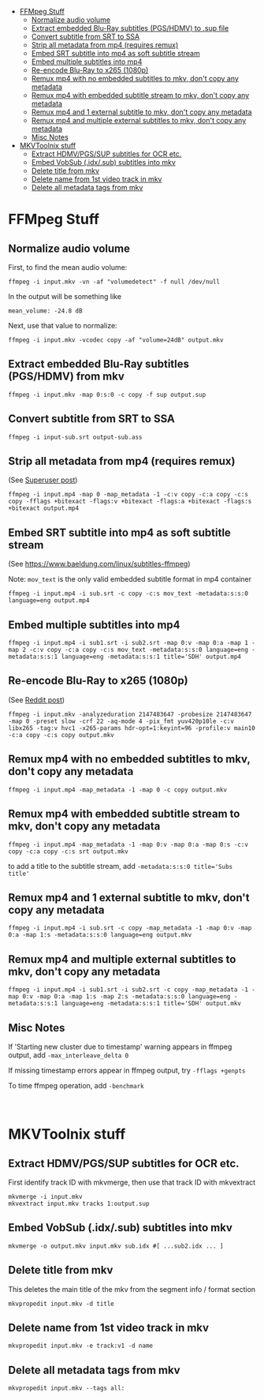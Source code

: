 - [FFMpeg Stuff](#ffmpeg-stuff)
  - [Normalize audio volume](#normalize-audio-volume)
  - [Extract embedded Blu-Ray subtitles (PGS/HDMV) to .sup file](#extract-embedded-blu-ray-subtitles-pgshdmv-to-sup-file)
  - [Convert subtitle from SRT to SSA](#convert-subtitle-from-srt-to-ssa)
  - [Strip all metadata from mp4 (requires remux)](#strip-all-metadata-from-mp4-requires-remux)
  - [Embed SRT subtitle into mp4 as soft subtitle stream](#embed-srt-subtitle-into-mp4-as-soft-subtitle-stream)
  - [Embed multiple subtitles into mp4](#embed-multiple-subtitles-into-mp4)
  - [Re-encode Blu-Ray to x265 (1080p)](#re-encode-blu-ray-to-x265-1080p)
  - [Remux mp4 with no embedded subtitles to mkv, don't copy any metadata](#remux-mp4-with-no-embedded-subtitles-to-mkv-dont-copy-any-metadata)
  - [Remux mp4 with embedded subtitle stream to mkv, don't copy any metadata](#remux-mp4-with-embedded-subtitle-stream-to-mkv-dont-copy-any-metadata)
  - [Remux mp4 and 1 external subtitle to mkv, don't copy any metadata](#remux-mp4-and-1-external-subtitle-to-mkv-dont-copy-any-metadata)
  - [Remux mp4 and multiple external subtitles to mkv, don't copy any metadata](#remux-mp4-and-multiple-external-subtitles-to-mkv-dont-copy-any-metadata)
  - [Misc Notes](#misc-notes)
- [MKVToolnix stuff](#mkvtoolnix-stuff)
  - [Extract HDMV/PGS/SUP subtitles for OCR etc.](#extract-hdmvpgssup-subtitles-for-ocr-etc)
  - [Embed VobSub (.idx/.sub) subtitles into mkv](#embed-vobsub-idxsub-subtitles-into-mkv)
  - [Delete title from mkv](#delete-title-from-mkv)
  - [Delete name from 1st video track in mkv](#delete-name-from-1st-video-track-in-mkv)
  - [Delete all metadata tags from mkv](#delete-all-metadata-tags-from-mkv)

# FFMpeg Stuff

## Normalize audio volume
First, to find the mean audio volume:
```
ffmpeg -i input.mkv -vn -af "volumedetect" -f null /dev/null
```

In the output will be something like

`mean_volume: -24.8 dB`

Next, use that value to normalize:
```
ffmpeg -i input.mkv -vcodec copy -af "volume=24dB" output.mkv
```

## Extract embedded Blu-Ray subtitles (PGS/HDMV) from mkv
```
ffmpeg -i input.mkv -map 0:s:0 -c copy -f sup output.sup
```

## Convert subtitle from SRT to SSA
```
ffmpeg -i input-sub.srt output-sub.ass
```

## Strip all metadata from mp4 (requires remux)
(See [Superuser post](https://superuser.com/questions/441361/strip-metadata-from-all-formats-with-ffmpeg/428039#428039))
```
ffmpeg -i input.mp4 -map 0 -map_metadata -1 -c:v copy -c:a copy -c:s copy -fflags +bitexact -flags:v +bitexact -flags:a +bitexact -flags:s +bitexact output.mp4
```

## Embed SRT subtitle into mp4 as soft subtitle stream
(See https://www.baeldung.com/linux/subtitles-ffmpeg)

Note: `mov_text` is the only valid embedded subtitle format in mp4 container
```
ffmpeg -i input.mp4 -i sub.srt -c copy -c:s mov_text -metadata:s:s:0 language=eng output.mp4
```

## Embed multiple subtitles into mp4
```
ffmpeg -i input.mp4 -i sub1.srt -i sub2.srt -map 0:v -map 0:a -map 1 -map 2 -c:v copy -c:a copy -c:s mov_text -metadata:s:s:0 language=eng -metadata:s:s:1 language=eng -metadata:s:s:1 title='SDH' output.mp4
```

## Re-encode Blu-Ray to x265 (1080p)
(See [Reddit post](https://www.reddit.com/r/ffmpeg/comments/mij9mr/which_settings_for_converting_fullhd_blu_rays_to/?rdt=47933))
```
ffmpeg -i input.mkv -analyzeduration 2147483647 -probesize 2147483647 -map 0 -preset slow -crf 22 -aq-mode 4 -pix_fmt yuv420p10le -c:v libx265 -tag:v hvc1 -x265-params hdr-opt=1:keyint=96 -profile:v main10 -c:a copy -c:s copy output.mkv
```

## Remux mp4 with no embedded subtitles to mkv, don't copy any metadata
```
ffmpeg -i input.mp4 -map_metadata -1 -map 0 -c copy output.mkv
```

## Remux mp4 with embedded subtitle stream to mkv, don't copy any metadata
```
ffmpeg -i input.mp4 -map_metadata -1 -map 0:v -map 0:a -map 0:s -c:v copy -c:a copy -c:s srt output.mkv
```
to add a title to the subtitle stream, add `-metadata:s:s:0 title='Subs title'`

## Remux mp4 and 1 external subtitle to mkv, don't copy any metadata
```
ffmpeg -i input.mp4 -i sub.srt -c copy -map_metadata -1 -map 0:v -map 0:a -map 1:s -metadata:s:s:0 language=eng output.mkv
```

## Remux mp4 and multiple external subtitles to mkv, don't copy any metadata
```
ffmpeg -i input.mp4 -i sub1.srt -i sub2.srt -c copy -map_metadata -1 -map 0:v -map 0:a -map 1:s -map 2:s -metadata:s:s:0 language=eng -metadata:s:s:1 language=eng -metadata:s:s:1 title='SDH' output.mkv
```

## Misc Notes
If 'Starting new cluster due to timestamp' warning appears in ffmpeg output, add `-max_interleave_delta 0`

If missing timestamp errors appear in ffmpeg output, try `-fflags +genpts`

To time ffmpeg operation, add `-benchmark`
<br/>
<br/>
<br/>

# MKVToolnix stuff

## Extract HDMV/PGS/SUP subtitles for OCR etc.
First identify track ID with mkvmerge, then use that track ID with mkvextract
```
mkvmerge -i input.mkv
mkvextract input.mkv tracks 1:output.sup
```

## Embed VobSub (.idx/.sub) subtitles into mkv
```
mkvmerge -o output.mkv input.mkv sub.idx #[ ...sub2.idx ... ]
```

## Delete title from mkv
This deletes the main title of the mkv from the segment info / format section
```
mkvpropedit input.mkv -d title
```

## Delete name from 1st video track in mkv
```
mkvpropedit input.mkv -e track:v1 -d name
```

## Delete all metadata tags from mkv
```
mkvpropedit input.mkv --tags all:
```

